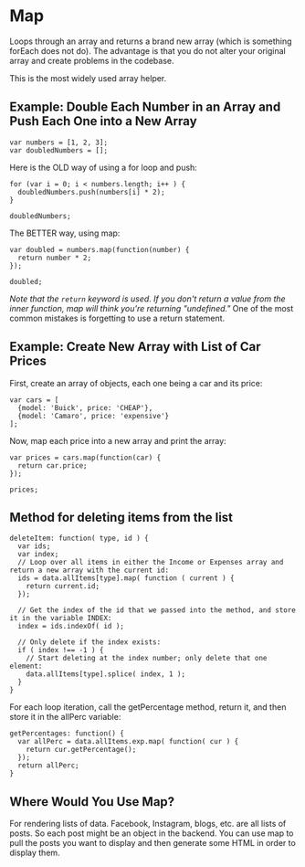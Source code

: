 # Map

Loops through an array and returns a brand new array (which is something forEach does not do). The advantage is that you do not alter your original array and create problems in the codebase.

This is the most widely used array helper.

## Example: Double Each Number in an Array and Push Each One into a New Array

```
var numbers = [1, 2, 3];
var doubledNumbers = [];
```

Here is the OLD way of using a for loop and push:

```
for (var i = 0; i < numbers.length; i++ ) {
  doubledNumbers.push(numbers[i] * 2);
}

doubledNumbers;
```

The BETTER way, using map:

```
var doubled = numbers.map(function(number) {
  return number * 2;
});

doubled;
```

*Note that the `return` keyword is used. If you don't return a value from the inner function, map will think you're returning "undefined."* One of the most common mistakes is forgetting to use a return statement.

## Example: Create New Array with List of Car Prices

First, create an array of objects, each one being a car and its price:

```
var cars = [
  {model: 'Buick', price: 'CHEAP'},
  {model: 'Camaro', price: 'expensive'}
];
```

Now, map each price into a new array and print the array:

```
var prices = cars.map(function(car) {
  return car.price;
});

prices;
```


## Method for deleting items from the list

```
deleteItem: function( type, id ) {
  var ids;
  var index;
  // Loop over all items in either the Income or Expenses array and return a new array with the current id:
  ids = data.allItems[type].map( function ( current ) {
    return current.id;
  });

  // Get the index of the id that we passed into the method, and store it in the variable INDEX:
  index = ids.indexOf( id );

  // Only delete if the index exists:
  if ( index !== -1 ) {
    // Start deleting at the index number; only delete that one element:
    data.allItems[type].splice( index, 1 );
  }
}
```


For each loop iteration, call the getPercentage method, return it, and then store it in the allPerc variable:

```
getPercentages: function() {
  var allPerc = data.allItems.exp.map( function( cur ) {
    return cur.getPercentage();
  });
  return allPerc;
}
```


## Where Would You Use Map?

For rendering lists of data. Facebook, Instagram, blogs, etc. are all lists of posts. So each post might be an object in the backend. You can use map to pull the posts you want to display and then generate some HTML in order to display them.